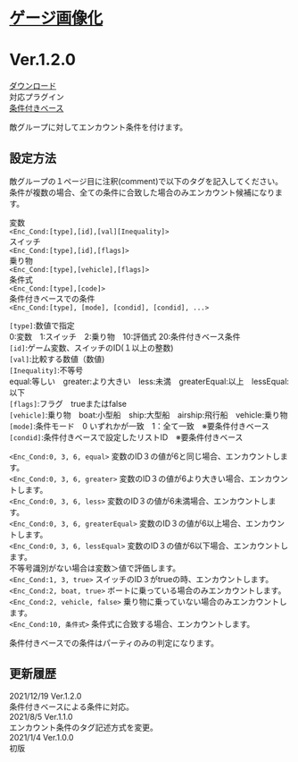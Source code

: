 # [ゲージ画像化](https://raw.githubusercontent.com/nuun888/MZ/master/NUUN_EncounterCondition.js)
# Ver.1.2.0
[ダウンロード](https://raw.githubusercontent.com/nuun888/MZ/master/NUUN_EncounterCondition.js)  
対応プラグイン  
[条件付きベース](https://raw.githubusercontent.com/nuun888/MZ/master/NUUN_ConditionsBase.js)  

敵グループに対してエンカウント条件を付けます。  
## 設定方法
敵グループの１ページ目に注釈(comment)で以下のタグを記入してください。  
条件が複数の場合、全ての条件に合致した場合のみエンカウント候補になります。  

変数  
`<Enc_Cond:[type],[id],[val][Inequality]>`  
スイッチ  
`<Enc_Cond:[type],[id],[flags]>`  
乗り物  
`<Enc_Cond:[type],[vehicle],[flags]>`  
条件式  
`<Enc_Cond:[type],[code]>`  
条件付きベースでの条件  
`<Enc_Cond:[type], [mode], [condid], [condid], ...>`  

`[type]`:数値で指定  
0:変数　1:スイッチ　2:乗り物　10:評価式 20:条件付きベース条件  
`[id]`:ゲーム変数、スイッチのID(１以上の整数)  
`[val]`:比較する数値（数値)  
`[Inequality]`:不等号  
equal:等しい　greater:より大きい　less:未満　greaterEqual:以上　lessEqual:以下  
`[flags]`:フラグ　trueまたはfalse  
`[vehicle]`:乗り物　boat:小型船　ship:大型船　airship:飛行船　vehicle:乗り物  
`[mode]`:条件モード　0 いずれかが一致　1：全て一致　※要条件付きベース  
`[condid]`:条件付きベースで設定したリストID　※要条件付きベース  

`<Enc_Cond:0, 3, 6, equal>` 変数のID３の値が6と同じ場合、エンカウントします。  
`<Enc_Cond:0, 3, 6, greater>` 変数のID３の値が6より大きい場合、エンカウントします。  
`<Enc_Cond:0, 3, 6, less>` 変数のID３の値が6未満場合、エンカウントします。  
`<Enc_Cond:0, 3, 6, greaterEqual>` 変数のID３の値が6以上場合、エンカウントします。  
`<Enc_Cond:0, 3, 6, lessEqual>` 変数のID３の値が6以下場合、エンカウントします。  
不等号識別がない場合は変数＞値で評価します。  
`<Enc_Cond:1, 3, true>` スイッチのID３がtrueの時、エンカウントします。  
`<Enc_Cond:2, boat, true>` ボートに乗っている場合のみエンカウントします。  
`<Enc_Cond:2, vehicle, false>` 乗り物に乗っていない場合のみエンカウントします。  
`<Enc_Cond:10, 条件式>` 条件式に合致する場合、エンカウントします。  

条件付きベースでの条件はパーティのみの判定になります。

## 更新履歴
2021/12/19 Ver.1.2.0  
条件付きベースによる条件に対応。  
2021/8/5 Ver.1.1.0  
エンカウント条件のタグ記述方式を変更。  
2021/1/4 Ver.1.0.0  
初版  
